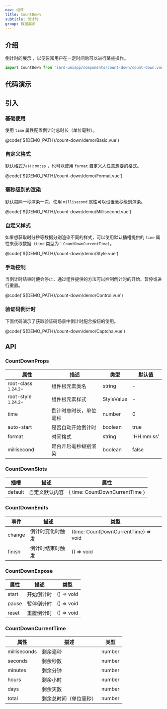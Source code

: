 ```yaml
---
nav: 组件
title: CountDown
subtitle: 倒计时
group: 数据展示
---
```


## 介绍

倒计时的展示 ，以便告知用户在一定时间后可以进行某些操作。

```ts
import CountDown from 'sard-uniapp/components/count-down/count-down.vue'
```

## 代码演示

## 引入

### 基础使用

使用 `time` 属性配置倒计时总时长（单位毫秒）。

@code('${DEMO_PATH}/count-down/demo/Basic.vue')

### 自定义格式

默认格式为 `HH:mm:ss` ，也可以使用 `format` 自定义人任意想要的格式。

@code('${DEMO_PATH}/count-down/demo/Format.vue')

### 毫秒级别的渲染

默认每隔一秒渲染一次，使用 `millisecond` 属性可以设置毫秒级别渲染。

@code('${DEMO_PATH}/count-down/demo/Millisecond.vue')

### 自定义样式

如果想获取时分秒等数据分别渲染不同的样式，可以使用默认插槽提供的 `time` 属性来获取数据（`time` 类型为：`CountDownCurrentTime`）。

@code('${DEMO_PATH}/count-down/demo/Style.vue')

### 手动控制

当倒计时结束时便会停止，通过组件提供的方法可以控制倒计时的开始、暂停或进行重置。

@code('${DEMO_PATH}/count-down/demo/Control.vue')

### 验证码倒计时

下面代码演示了获取验证码场景中倒计时配合按钮的使用。

@code('${DEMO_PATH}/count-down/demo/Captcha.vue')

## API

### CountDownProps

| 属性                          | 描述                   | 类型       | 默认值     |
| ----------------------------- | ---------------------- | ---------- | ---------- |
| root-class <sup>1.24.2+</sup> | 组件根元素类名         | string     | -          |
| root-style <sup>1.24.2+</sup> | 组件根元素样式         | StyleValue | -          |
| time                          | 倒计时总时长，单位毫秒 | number     | 0          |
| auto-start                    | 是否自动开始倒计时     | boolean    | true       |
| format                        | 时间格式               | string     | 'HH:mm:ss' |
| millisecond                   | 是否开启毫秒级别渲染   | boolean    | false      |

### CountDownSlots

| 插槽    | 描述           | 属性                           |
| ------- | -------------- | ------------------------------ |
| default | 自定义默认内容 | { time: CountDownCurrentTime } |

### CountDownEmits

| 事件   | 描述             | 类型                                 |
| ------ | ---------------- | ------------------------------------ |
| change | 倒计时变化时触发 | (time: CountDownCurrentTime) => void |
| finish | 倒计时结束时触发 | () => void                           |

### CountDownExpose

| 属性  | 描述       | 类型       |
| ----- | ---------- | ---------- |
| start | 开始倒计时 | () => void |
| pause | 暂停倒计时 | () => void |
| reset | 重置倒计时 | () => void |

### CountDownCurrentTime

| 属性         | 描述                   | 类型   |
| ------------ | ---------------------- | ------ |
| milliseconds | 剩余毫秒               | number |
| seconds      | 剩余秒数               | number |
| minutes      | 剩余分钟               | number |
| hours        | 剩余小时               | number |
| days         | 剩余天数               | number |
| total        | 剩余总时间（单位毫秒） | number |
